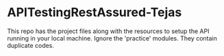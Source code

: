 # APITestingRestAssured-Tejas
This repo has the project files along with the resources to setup the API running in your local machine.
Ignore the 'practice' modules. They contain duplicate codes.

